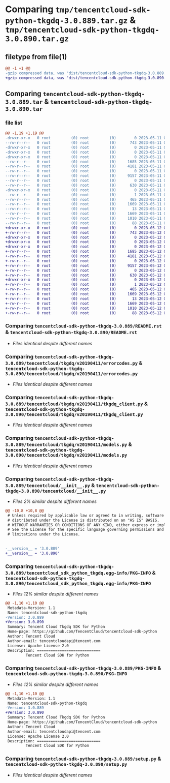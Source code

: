 # Comparing `tmp/tencentcloud-sdk-python-tkgdq-3.0.889.tar.gz` & `tmp/tencentcloud-sdk-python-tkgdq-3.0.890.tar.gz`

## filetype from file(1)

```diff
@@ -1 +1 @@
-gzip compressed data, was "dist/tencentcloud-sdk-python-tkgdq-3.0.889.tar", last modified: Thu May 11 03:25:17 2023, max compression
+gzip compressed data, was "dist/tencentcloud-sdk-python-tkgdq-3.0.890.tar", last modified: Fri May 12 04:16:56 2023, max compression
```

## Comparing `tencentcloud-sdk-python-tkgdq-3.0.889.tar` & `tencentcloud-sdk-python-tkgdq-3.0.890.tar`

### file list

```diff
@@ -1,19 +1,19 @@
-drwxr-xr-x   0 root         (0) root         (0)        0 2023-05-11 03:25:17.000000 tencentcloud-sdk-python-tkgdq-3.0.889/
--rw-r--r--   0 root         (0) root         (0)      743 2023-05-11 03:25:16.000000 tencentcloud-sdk-python-tkgdq-3.0.889/README.rst
-drwxr-xr-x   0 root         (0) root         (0)        0 2023-05-11 03:25:17.000000 tencentcloud-sdk-python-tkgdq-3.0.889/tencentcloud/
-drwxr-xr-x   0 root         (0) root         (0)        0 2023-05-11 03:25:17.000000 tencentcloud-sdk-python-tkgdq-3.0.889/tencentcloud/tkgdq/
-drwxr-xr-x   0 root         (0) root         (0)        0 2023-05-11 03:25:17.000000 tencentcloud-sdk-python-tkgdq-3.0.889/tencentcloud/tkgdq/v20190411/
--rw-r--r--   0 root         (0) root         (0)     1685 2023-05-11 03:25:16.000000 tencentcloud-sdk-python-tkgdq-3.0.889/tencentcloud/tkgdq/v20190411/errorcodes.py
--rw-r--r--   0 root         (0) root         (0)     4181 2023-05-11 03:25:16.000000 tencentcloud-sdk-python-tkgdq-3.0.889/tencentcloud/tkgdq/v20190411/tkgdq_client.py
--rw-r--r--   0 root         (0) root         (0)        0 2023-05-11 03:25:16.000000 tencentcloud-sdk-python-tkgdq-3.0.889/tencentcloud/tkgdq/v20190411/__init__.py
--rw-r--r--   0 root         (0) root         (0)     9157 2023-05-11 03:25:16.000000 tencentcloud-sdk-python-tkgdq-3.0.889/tencentcloud/tkgdq/v20190411/models.py
--rw-r--r--   0 root         (0) root         (0)        0 2023-05-11 03:25:16.000000 tencentcloud-sdk-python-tkgdq-3.0.889/tencentcloud/tkgdq/__init__.py
--rw-r--r--   0 root         (0) root         (0)      630 2023-05-11 03:25:16.000000 tencentcloud-sdk-python-tkgdq-3.0.889/tencentcloud/__init__.py
-drwxr-xr-x   0 root         (0) root         (0)        0 2023-05-11 03:25:17.000000 tencentcloud-sdk-python-tkgdq-3.0.889/tencentcloud_sdk_python_tkgdq.egg-info/
--rw-r--r--   0 root         (0) root         (0)        1 2023-05-11 03:25:17.000000 tencentcloud-sdk-python-tkgdq-3.0.889/tencentcloud_sdk_python_tkgdq.egg-info/dependency_links.txt
--rw-r--r--   0 root         (0) root         (0)      465 2023-05-11 03:25:17.000000 tencentcloud-sdk-python-tkgdq-3.0.889/tencentcloud_sdk_python_tkgdq.egg-info/SOURCES.txt
--rw-r--r--   0 root         (0) root         (0)     1669 2023-05-11 03:25:17.000000 tencentcloud-sdk-python-tkgdq-3.0.889/tencentcloud_sdk_python_tkgdq.egg-info/PKG-INFO
--rw-r--r--   0 root         (0) root         (0)       13 2023-05-11 03:25:17.000000 tencentcloud-sdk-python-tkgdq-3.0.889/tencentcloud_sdk_python_tkgdq.egg-info/top_level.txt
--rw-r--r--   0 root         (0) root         (0)     1669 2023-05-11 03:25:17.000000 tencentcloud-sdk-python-tkgdq-3.0.889/PKG-INFO
--rw-r--r--   0 root         (0) root         (0)     1010 2023-05-11 03:25:16.000000 tencentcloud-sdk-python-tkgdq-3.0.889/setup.py
--rw-r--r--   0 root         (0) root         (0)       88 2023-05-11 03:25:17.000000 tencentcloud-sdk-python-tkgdq-3.0.889/setup.cfg
+drwxr-xr-x   0 root         (0) root         (0)        0 2023-05-12 04:16:56.000000 tencentcloud-sdk-python-tkgdq-3.0.890/
+-rw-r--r--   0 root         (0) root         (0)      743 2023-05-12 04:16:56.000000 tencentcloud-sdk-python-tkgdq-3.0.890/README.rst
+drwxr-xr-x   0 root         (0) root         (0)        0 2023-05-12 04:16:56.000000 tencentcloud-sdk-python-tkgdq-3.0.890/tencentcloud/
+drwxr-xr-x   0 root         (0) root         (0)        0 2023-05-12 04:16:56.000000 tencentcloud-sdk-python-tkgdq-3.0.890/tencentcloud/tkgdq/
+drwxr-xr-x   0 root         (0) root         (0)        0 2023-05-12 04:16:56.000000 tencentcloud-sdk-python-tkgdq-3.0.890/tencentcloud/tkgdq/v20190411/
+-rw-r--r--   0 root         (0) root         (0)     1685 2023-05-12 04:16:56.000000 tencentcloud-sdk-python-tkgdq-3.0.890/tencentcloud/tkgdq/v20190411/errorcodes.py
+-rw-r--r--   0 root         (0) root         (0)     4181 2023-05-12 04:16:56.000000 tencentcloud-sdk-python-tkgdq-3.0.890/tencentcloud/tkgdq/v20190411/tkgdq_client.py
+-rw-r--r--   0 root         (0) root         (0)        0 2023-05-12 04:16:56.000000 tencentcloud-sdk-python-tkgdq-3.0.890/tencentcloud/tkgdq/v20190411/__init__.py
+-rw-r--r--   0 root         (0) root         (0)     9157 2023-05-12 04:16:56.000000 tencentcloud-sdk-python-tkgdq-3.0.890/tencentcloud/tkgdq/v20190411/models.py
+-rw-r--r--   0 root         (0) root         (0)        0 2023-05-12 04:16:56.000000 tencentcloud-sdk-python-tkgdq-3.0.890/tencentcloud/tkgdq/__init__.py
+-rw-r--r--   0 root         (0) root         (0)      630 2023-05-12 04:16:56.000000 tencentcloud-sdk-python-tkgdq-3.0.890/tencentcloud/__init__.py
+drwxr-xr-x   0 root         (0) root         (0)        0 2023-05-12 04:16:56.000000 tencentcloud-sdk-python-tkgdq-3.0.890/tencentcloud_sdk_python_tkgdq.egg-info/
+-rw-r--r--   0 root         (0) root         (0)        1 2023-05-12 04:16:56.000000 tencentcloud-sdk-python-tkgdq-3.0.890/tencentcloud_sdk_python_tkgdq.egg-info/dependency_links.txt
+-rw-r--r--   0 root         (0) root         (0)      465 2023-05-12 04:16:56.000000 tencentcloud-sdk-python-tkgdq-3.0.890/tencentcloud_sdk_python_tkgdq.egg-info/SOURCES.txt
+-rw-r--r--   0 root         (0) root         (0)     1669 2023-05-12 04:16:56.000000 tencentcloud-sdk-python-tkgdq-3.0.890/tencentcloud_sdk_python_tkgdq.egg-info/PKG-INFO
+-rw-r--r--   0 root         (0) root         (0)       13 2023-05-12 04:16:56.000000 tencentcloud-sdk-python-tkgdq-3.0.890/tencentcloud_sdk_python_tkgdq.egg-info/top_level.txt
+-rw-r--r--   0 root         (0) root         (0)     1669 2023-05-12 04:16:56.000000 tencentcloud-sdk-python-tkgdq-3.0.890/PKG-INFO
+-rw-r--r--   0 root         (0) root         (0)     1010 2023-05-12 04:16:56.000000 tencentcloud-sdk-python-tkgdq-3.0.890/setup.py
+-rw-r--r--   0 root         (0) root         (0)       88 2023-05-12 04:16:56.000000 tencentcloud-sdk-python-tkgdq-3.0.890/setup.cfg
```

### Comparing `tencentcloud-sdk-python-tkgdq-3.0.889/README.rst` & `tencentcloud-sdk-python-tkgdq-3.0.890/README.rst`

 * *Files identical despite different names*

### Comparing `tencentcloud-sdk-python-tkgdq-3.0.889/tencentcloud/tkgdq/v20190411/errorcodes.py` & `tencentcloud-sdk-python-tkgdq-3.0.890/tencentcloud/tkgdq/v20190411/errorcodes.py`

 * *Files identical despite different names*

### Comparing `tencentcloud-sdk-python-tkgdq-3.0.889/tencentcloud/tkgdq/v20190411/tkgdq_client.py` & `tencentcloud-sdk-python-tkgdq-3.0.890/tencentcloud/tkgdq/v20190411/tkgdq_client.py`

 * *Files identical despite different names*

### Comparing `tencentcloud-sdk-python-tkgdq-3.0.889/tencentcloud/tkgdq/v20190411/models.py` & `tencentcloud-sdk-python-tkgdq-3.0.890/tencentcloud/tkgdq/v20190411/models.py`

 * *Files identical despite different names*

### Comparing `tencentcloud-sdk-python-tkgdq-3.0.889/tencentcloud/__init__.py` & `tencentcloud-sdk-python-tkgdq-3.0.890/tencentcloud/__init__.py`

 * *Files 2% similar despite different names*

```diff
@@ -10,8 +10,8 @@
 # Unless required by applicable law or agreed to in writing, software
 # distributed under the License is distributed on an "AS IS" BASIS,
 # WITHOUT WARRANTIES OR CONDITIONS OF ANY KIND, either express or implied.
 # See the License for the specific language governing permissions and
 # limitations under the License.
 
 
-__version__ = '3.0.889'
+__version__ = '3.0.890'
```

### Comparing `tencentcloud-sdk-python-tkgdq-3.0.889/tencentcloud_sdk_python_tkgdq.egg-info/PKG-INFO` & `tencentcloud-sdk-python-tkgdq-3.0.890/tencentcloud_sdk_python_tkgdq.egg-info/PKG-INFO`

 * *Files 12% similar despite different names*

```diff
@@ -1,10 +1,10 @@
 Metadata-Version: 1.1
 Name: tencentcloud-sdk-python-tkgdq
-Version: 3.0.889
+Version: 3.0.890
 Summary: Tencent Cloud Tkgdq SDK for Python
 Home-page: https://github.com/TencentCloud/tencentcloud-sdk-python
 Author: Tencent Cloud
 Author-email: tencentcloudapi@tencent.com
 License: Apache License 2.0
 Description: ============================
         Tencent Cloud SDK for Python
```

### Comparing `tencentcloud-sdk-python-tkgdq-3.0.889/PKG-INFO` & `tencentcloud-sdk-python-tkgdq-3.0.890/PKG-INFO`

 * *Files 12% similar despite different names*

```diff
@@ -1,10 +1,10 @@
 Metadata-Version: 1.1
 Name: tencentcloud-sdk-python-tkgdq
-Version: 3.0.889
+Version: 3.0.890
 Summary: Tencent Cloud Tkgdq SDK for Python
 Home-page: https://github.com/TencentCloud/tencentcloud-sdk-python
 Author: Tencent Cloud
 Author-email: tencentcloudapi@tencent.com
 License: Apache License 2.0
 Description: ============================
         Tencent Cloud SDK for Python
```

### Comparing `tencentcloud-sdk-python-tkgdq-3.0.889/setup.py` & `tencentcloud-sdk-python-tkgdq-3.0.890/setup.py`

 * *Files identical despite different names*

